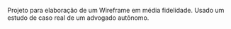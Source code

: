 Projeto para elaboração de um Wireframe em média fidelidade. Usado um estudo de caso real de um advogado autônomo.
